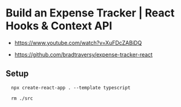 # Build an Expense Tracker | React Hooks & Context API
- https://www.youtube.com/watch?v=XuFDcZABiDQ

- https://github.com/bradtraversy/expense-tracker-react


## Setup
```
  npx create-react-app . --template typescript

  rm ./src
```